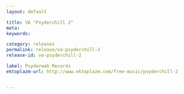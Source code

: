 ```yaml
---
layout: default

title: VA "Psyderchill 2"
meta: 
keywords: 

category: releases
permalink: release/va-psyderchill-2
release-id: va-psyderchill-2

label: Psyderweb Records
ektoplazm-url: http://www.ektoplazm.com/free-music/psyderchill-2


---
```


